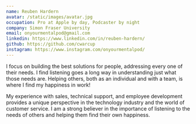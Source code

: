 ```yaml
---
name: Reuben Hardern
avatar: /static/images/avatar.jpg
occupation: Pro at Apple by day, Podcaster by night
company: Simon Fraser University
email: onyourmentalpod@gmail.com
linkedin: https://www.linkedin.com/in/reuben-hardern/
github: https://github.com/cwarcup
instagram: https://www.instagram.com/onyourmentalpod/
---
```


I focus on building the best solutions for people, addressing every one of their needs. I find listening goes a long way in understanding just what those needs are. Helping others, both as an individual and with a team, is where I find my happiness in work!

My experience with sales, technical support, and employee development provides a unique perspective in the technology industry and the world of customer service. I am a strong believer in the importance of listening to the needs of others and helping them find their own happiness.
